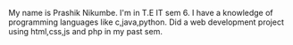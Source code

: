 My name is Prashik Nikumbe.
I'm in T.E IT sem 6.
I have a knowledge of programming languages like c,java,python.
Did a web development project using html,css,js and php in my past sem.
